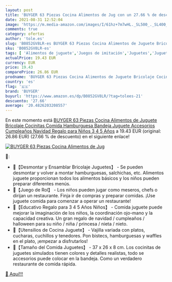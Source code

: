 ```yaml
---
layout: post
title: 'BUYGER 63 Piezas Cocina Alimentos de Jug con un 27.66 % de descuento'
date: 2021-08-31 12:52:04
image: 'https://m.media-amazon.com/images/I/61hz+7m7wHL._SL500_._SL400_.jpg'
comments: true
category: ofertas
author: 'tole.es'
slug: 'B0852GV8LR-es BUYGER 63 Piezas Cocina Alimentos de Juguete Bricolaje...'
sku: 'B0852GV8LR-es'
tags: [ 'Alimentos de juguete','Juegos de imitación','Juguetes','Juguetes de cocina','Juguetes y juegos','buyger','navidad', ]
actualPrice: 19.43 EUR
currency: EUR
price: 19.43
comparePrice: 26.86 EUR
prodname: 'BUYGER 63 Piezas Cocina Alimentos de Juguete Bricolaje Cocinitas Comida Hamburguesa Bandeja Juguete Accesorios Cumpleaños Navidad Regalo para Niños 3 4 5 Años'
country: 'es'
flag: '🇪🇸'
brand: 'BUYGER'
buyurl: 'https://www.amazon.es/dp/B0852GV8LR/?tag=tolees-21'
descuento: '27.66'
average: '20.4826203208557'
---
```


En este momento está [BUYGER 63 Piezas Cocina Alimentos de Juguete Bricolaje Cocinitas Comida Hamburguesa Bandeja Juguete Accesorios Cumpleaños Navidad Regalo para Niños 3 4 5 Años](https://www.amazon.es/dp/B0852GV8LR/?tag=tolees-21) a 19.43 EUR (original: 26.86 EUR) (27.66 %  de descuento) en el siguiente enlace!

[![BUYGER 63 Piezas Cocina Alimentos de Jug](https://m.media-amazon.com/images/I/61hz+7m7wHL._SL500_._SL400_.jpg)](https://www.amazon.es/dp/B0852GV8LR/?tag=tolees-21)

🔎:

- 🍟【Desmontar y Ensamblar Bricolaje Juguetes】 - Se pueden desmontar y volver a montar hamburguesas, salchichas, etc. Alimentos juguete proporcionan todos los alimentos básicos y los niños pueden preparar diferentes menús.
- 🍟【Juego de Rol】 - Los niños pueden jugar como meseros, chefs o dirijan un restaurante. Finja ir de compras y preparar comidas. ¡Use juguete comida para comenzar a operar un restaurante!
- 🍟【Educativo Regalo para 3 4 5 Años Niños】 - Comida juguete puede mejorar la imaginación de los niños, la coordinación ojo-mano y la capacidad creativa. Un gran regalo de navidad / cumpleaños / halloween para su niño / niña / princesa / nieta / nieto.
- 🍟【Utensilios de Cocina Juguete】 - Vajilla variada con platos, cucharas, cuchillos y tenedores. Pon bistecs, hamburguesas y waffles en el plato, ¡empezar a disfrutarlos!
- 🍟【Tamaño del Comida Juguetes】 - 37 x 26 x 8 cm. Los cocinitas de juguetes simulados tienen colores y detalles realistas, todo se accesorios puede colocar en la bandeja. Como un verdadero restaurante de comida rápida.

[🛒 Aquí!!!](https://www.amazon.es/dp/B0852GV8LR/?tag=tolees-21)
